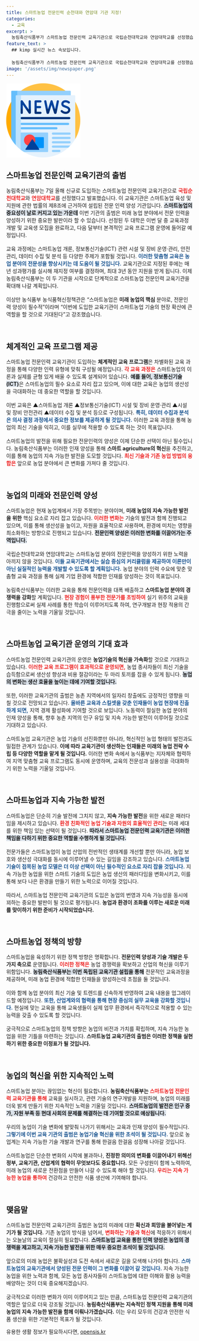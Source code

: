 ```yaml
---
title: 스마트농업 전문인력 순천대와 연암대 기관 지정!
categories:
  - 교육
excerpt: >
  농림축산식품부가 스마트농업 전문인력 교육기관으로 국립순천대학교와 연암대학교를 선정했습니다. 맞춤형 교육 프로그램이 11월부터 시작되며, 미래 농업의 핵심 인력을 양성하는 데 중요한 역할을 할 전망입니다.
feature_text: >
  ## kimp 실시간 뉴스 속보입니다.

  농림축산식품부가 스마트농업 전문인력 교육기관으로 국립순천대학교와 연암대학교를 선정했습니다. 맞춤형 교육 프로그램이 11월부터 시작되며, 미래 농업의 핵심 인력을 양성하는 데 중요한 역할을 할 전망입니다.
image: '/assets/img/newspaper.png'
---
```


<p><img src="/assets/img/newspaper.png" alt="kimplant 속보" /></p>

<h2 data-ke-size="size26">스마트농업 전문인력 교육기관의 출범</h2>

<p data-ke-size="size16">농림축산식품부는 7일 올해 신규로 도입하는 스마트농업 전문인력 교육기관으로 <b><span style="color: #ee2323;">국립순천대학교</span></b>와 <b><span style="color: #ee2323;">연암대학교</span></b>를 선정했다고 발표했습니다. 이 교육기관은 스마트농업 육성 및 지원에 관한 법률의 제8조에 근거하여 설립된 전문 인력 양성 기관입니다. <b><span style="background-color: #21538527;">스마트농업의 중요성이 날로 커지고 있는 가운데</span></b> 이번 기관의 출범은 미래 농업 분야에서 전문 인력을 양성하기 위한 중요한 발판이라 할 수 있습니다. 선정된 두 대학은 이번 달 중 교육과정 개발 및 교육생 모집을 완료하고, 다음 달부터 본격적인 교육 프로그램 운영에 들어갈 예정입니다. 
<br><br>
교육 과정에는 스마트농업 개론, 정보통신기술(ICT) 관련 시설 및 장비 운영·관리, 안전관리, 데이터 수집 및 분석 등 다양한 주제가 포함될 것입니다. <b><span style="color: #1a5490;">이러한 맞춤형 교육은 농업 분야의 전문성을 향상시키는 데 도움이 될 것입니다.</span></b> 교육기관으로 지정된 후에는 매년 성과평가를 실시해 재지정 여부를 결정하며, 최대 3년 동안 지원을 받게 됩니다. 이제 농림축산식품부는 이 두 기관을 시작으로 단계적으로 스마트농업 전문인력 교육기관을 확대해 나갈 계획입니다. 
<br><br>
이상만 농식품부 농식품혁신정책관은 “스마트농업은 <b>미래 농업의 핵심</b> 분야로, 전문인력 양성이 필수적”이라며 “이번에 도입한 교육기관이 스마트농업 기술의 현장 확산에 큰 역할을 할 것으로 기대된다”고 강조했습니다. </p>

<p data-ke-size="size16">&nbsp;</p>

<h2 data-ke-size="size26">체계적인 교육 프로그램 제공</h2>

<p data-ke-size="size16">스마트농업 전문인력 교육기관이 도입하는 <b>체계적인 교육 프로그램</b>은 차별화된 교육 과정을 통해 다양한 인력 유형에 맞춰 구성될 예정입니다. <b><span style="color: #ee2323;">각 교육 과정은</span></b> 스마트농업의 이론과 실제를 균형 있게 배울 수 있도록 설계되어 있습니다. <b><span style="background-color: #21538527;">예를 들어, 정보통신기술(ICT)</span></b>은 스마트농업의 필수 요소로 자리 잡고 있으며, 이에 대한 교육은 농업의 생산성을 극대화하는 데 중요한 역할을 할 것입니다.
<br><br>
이번 교육은 ▲스마트농업 개론 ▲정보통신기술(ICT) 시설 및 장비 운영·관리 ▲시설 및 장비 안전관리 ▲데이터 수집 및 분석 등으로 구성됩니다. <b><span style="color: #1a5490;">특히, 데이터 수집과 분석은 의사 결정 과정에서 중요한 정보를 제공하게 될 것입니다.</span></b> 이러한 교육 과정을 통해 농업의 최신 기술을 익히고, 이를 실무에 적용할 수 있도록 하는 것이 목표입니다.
<br><br>
스마트농업의 발전을 위해 필요한 전문인력의 양성은 이제 단순한 선택이 아닌 필수입니다. 농림축산식품부는 이러한 인재 양성을 통해 <b>스마트 agriculture의 혁신</b>을 추진하고, 이를 통해 농업의 지속 가능한 발전을 도모할 것입니다. <b><span style="color: #ee2323;">최신 기술과 기존 농업 방법의 융합은</span></b> 앞으로 농업 분야에서 큰 변화를 가져다 줄 것입니다.</p>

<p data-ke-size="size16">&nbsp;</p>

<h2 data-ke-size="size26">농업의 미래와 전문인력 양성</h2>

<p data-ke-size="size16">스마트농업은 현재 농업계에서 가장 주목받는 분야이며, <b>미래 농업의 지속 가능한 발전을 위한</b> 핵심 요소로 자리 잡고 있습니다. <b><span style="color: #ee2323;">이러한 변화는</span></b> 기술의 발전과 함께 진행되고 있으며, 이를 통해 생산성을 높이고, 자원을 효율적으로 사용하며, 환경에 미치는 영향을 최소화하는 방향으로 진행되고 있습니다. <b><span style="background-color: #21538527;">전문인력 양성은 이러한 변화를 이끌어가는 주역입니다.</span></b>
<br><br>
국립순천대학교와 연암대학교는 스마트농업 분야의 전문인력을 양성하기 위한 노력을 아끼지 않을 것입니다. <b><span style="color: #1a5490;">이들 교육기관에서는 실습 중심의 커리큘럼을 제공하여 이론만이 아닌 실질적인 능력을 개발할 수 있도록 할 계획입니다.</span></b> 농업 분야의 인력 수요에 맞춘 맞춤형 교육 과정을 통해 실제 기업 환경에 적합한 인재를 양성하는 것이 목표입니다.
<br><br>
농림축산식품부는 이러한 교육을 통해 전문인력을 대폭 배출하고 <b>스마트농업 분야의 경쟁력을 강화</b>할 계획입니다. <b><span style="color: #ee2323;">현장 경험이 풍부한 전문가를 초빙하여</span></b> 실기 위주의 교육을 진행함으로써 실제 사례를 통한 학습이 이루어지도록 하여, 연구개발과 현장 적용의 간극을 줄이는 노력을 기울일 것입니다.</p>

<p data-ke-size="size16">&nbsp;</p>

<h2 data-ke-size="size26">스마트농업 교육기관 운영의 기대 효과</h2>

<p data-ke-size="size16">스마트농업 전문인력 교육기관의 운영은 <b>농업기술의 혁신을 가속화</b>할 것으로 기대하고 있습니다. <b><span style="color: #ee2323;">이러한 교육 프로그램이 효과적으로 운영되면,</span></b> 농업 종사자들이 최신 기술을 습득함으로써 생산성 향상과 비용 절감이라는 두 마리 토끼를 잡을 수 있게 됩니다. <b><span style="background-color: #21538527;">농업의 변화는 생산 효율을 높이는 데에 기여할 것입니다.</span></b>
<br><br>
또한, 이러한 교육기관의 출범은 농촌 지역에서의 일자리 창출에도 긍정적인 영향을 미칠 것으로 전망되고 있습니다. <b><span style="color: #1a5490;">올바른 교육과 스킬셋을 갖춘 인재들이 농업 현장에 진출하게 되면,</span></b> 지역 경제 활성화에 기여할 것으로 보입니다. 노동력이 절실한 농업 분야의 인재 양성을 통해, 향후 농촌 지역의 인구 유입 및 지속 가능한 발전이 이루어질 것으로 기대하고 있습니다.
<br><br>
스마트농업 교육기관은 농업 기술의 선진화뿐만 아니라, 혁신적인 농업 형태의 발전과도 밀접한 관계가 있습니다. <b>이에 따라 교육기관이 생산하는 인재들은 미래의 농업 전략 수립 등 다양한 역할을 맡게 될 것입니다.</b> 이러한 변화 속에서 농식품부는 지자체와 협력하여 지역 맞춤형 교육 프로그램도 동시에 운영하며, 교육의 전문성과 실용성을 극대화하기 위한 노력을 기울일 것입니다.</p>

<p data-ke-size="size16">&nbsp;</p>

<h2 data-ke-size="size26">스마트농업과 지속 가능한 발전</h2>

<p data-ke-size="size16">스마트농업은 단순히 기술 발전에 그치지 않고, <b>지속 가능한 발전</b>을 위한 새로운 패러다임을 제시하고 있습니다. <b><span style="color: #ee2323;">환경 친화적인 농업 기술과 자원의 효율적인 관리</span></b>는 미래 세대를 위한 책임 있는 선택이 될 것입니다. <b><span style="background-color: #21538527;">따라서 스마트농업 전문인력 교육기관은 이러한 책임을 다하기 위한 중요한 역할을 수행하게 될 것입니다.</span></b>
<br><br>
전문가들은 스마트농업이 농업 산업의 전반적인 생태계를 개선할 뿐만 아니라, 농업 보호와 생산성 극대화를 동시에 이루어낼 수 있는 길임을 강조하고 있습니다. <b><span style="color: #1a5490;">스마트농업 기술이 접목된 농업 모델은 더 이상 선택이 아닌 필수적인 요소로 자리 잡을 것입니다.</span></b> 지속 가능한 농업을 위한 스마트 기술의 도입은 농업 생산의 패러다임을 변화시키고, 이를 통해 보다 나은 환경을 만들기 위한 노력으로 이어질 것입니다.
<br><br>
따라서, 스마트농업 전문인력 교육기관의 도입은 농업의 번영과 지속 가능성을 동시에 꾀하는 중요한 발판이 될 것으로 평가됩니다. <b>농업과 환경이 조화를 이루는 새로운 미래를 맞이하기 위한 준비가 시작되었습니다.</b></p>

<p data-ke-size="size16">&nbsp;</p>

<h2 data-ke-size="size26">스마트농업 정책의 방향</h2>

<p data-ke-size="size16">스마트농업을 육성하기 위한 정책 방향은 명확합니다. <b>전문인력 양성과 기술 개발은 두 가지 축으로</b> 운영됩니다. <b><span style="color: #ee2323;">이러한 정책은</span></b> 농업 경쟁력을 확보하고 산업의 혁신을 이루기 위함입니다. <b><span style="background-color: #21538527;">농림축산식품부는 이번 독립된 교육기관 설립을 통해</span></b> 전문적인 교육과정을 제공하며, 미래 농업 환경에 적합한 인재들을 양성하는데 초점을 둘 것입니다.
<br><br>
이와 함께 농업 분야의 최신 기술 및 트렌드를 신속하게 반영하여 교육 내용을 업그레이드할 예정입니다. <b><span style="color: #1a5490;">또한, 산업계와의 협력을 통해 현장 중심의 실무 교육을 강화할 것입니다.</span></b> 현실에 맞는 교육을 통해 교육생들이 실제 업무 환경에서 즉각적으로 적용할 수 있는 능력을 갖출 수 있도록 할 것입니다.
<br><br>
궁극적으로 스마트농업의 정책 방향은 농업의 비전과 가치를 확립하며, 지속 가능한 농업을 위한 기틀을 마련하는 것입니다. <b>스마트농업 교육기관의 출범은 이러한 정책을 실현하기 위한 중요한 이정표가 될 것입니다.</b></p>

<p data-ke-size="size16">&nbsp;</p>

<h2 data-ke-size="size26">농업의 혁신을 위한 지속적인 노력</h2>

<p data-ke-size="size16">스마트농업 분야는 끊임없는 혁신이 필요합니다. <b>농림축산식품부는 <span style="color: #ee2323;">스마트농업 전문인력 교육기관을 통해</span></b> 교육을 실시하고, 관련 기술의 연구개발을 지원하며, 농업의 미래를 더욱 밝게 만들기 위한 지속적인 노력을 기울일 것입니다. <b><span style="background-color: #21538527;">스마트농업의 발전은 인구 증가, 자원 부족 등 현대 사회의 문제를 해결하는 데 기여할 것으로 예상됩니다.</span></b>
<br><br>
우리의 농업이 기술 변화에 발맞춰 나가기 위해서는 교육과 인재 양성이 필수적입니다. <b><span style="color: #1a5490;">그렇기에 이번 교육 기관의 출범은 농업기술 혁신을 위한 초석이 될 것입니다.</span></b> 앞으로 농업계는 지속 가능한 기술 개발과 연구를 통해 한걸음 한걸음 성장해 나아갈 것입니다. 
<br><br>
스마트농업은 단순한 변화의 시작에 불과하나, <b>진정한 의미의 변화를 이끌어내기 위해선 정부, 교육기관, 산업계의 협력이 무엇보다도 중요합니다.</b> 모든 구성원이 함께 노력하여, 미래 농업의 새로운 전환점을 만들어 나갈 수 있도록 해야 할 것입니다. <b><span style="color: #ee2323;">우리는 지속 가능한 농업을 통하여</span></b> 건강하고 안전한 식품 생산에 기여해야 합니다.</p>

<p data-ke-size="size16">&nbsp;</p>

<h2 data-ke-size="size26">맺음말</h2>

<p data-ke-size="size16">스마트농업 전문인력 교육기관의 출범은 농업의 미래에 대한 <b>확신과 희망을 불어넣는 계기가 될 것입니다.</b> 기존 농업의 방식을 넘어서, <b><span style="color: #ee2323;">변화하는 기술과 혁신</span></b>에 적응하기 위해서는 오늘날의 교육이 절실히 필요합니다. <b><span style="background-color: #21538527;">스마트농업 교육을 통한 인력 양성은 농업의 경쟁력을 제고하고, 지속 가능한 발전을 위한 매우 중요한 초석이 될 것입니다.</span></b>
<br><br>
앞으로의 미래 농업은 불확실성과 도전 속에서 새로운 길을 모색해 나가야 합니다. <b><span style="color: #1a5490;">스마트농업의 교육기관에서 양성된 전문 인력이 그 변화를 이끌어 갈 것입니다.</span></b> 지속 가능한 농업을 위한 노력과 함께, 모든 농업 종사자들이 스마트농업에 대한 이해와 활용 능력을 배양하는 것이 더욱 중요해지겠습니다.
<br><br>
궁극적으로 이러한 변화가 이미 이루어지고 있는 만큼, 스마트농업 전문인력 교육기관의 역할은 앞으로 더욱 강조될 것입니다. <b>농림축산식품부는 지속적인 정책 지원을 통해 미래 농업의 지속 가능한 발전을 함께 이뤄나가겠습니다.</b> 이는 우리 모두의 건강과 안전한 식품 생산을 위한 기본적인 목표가 될 것입니다. </p>
유용한 생활 정보가 필요하시다면, <a href="https://opensis.kr" rel="dofollow">opensis.kr</a>



